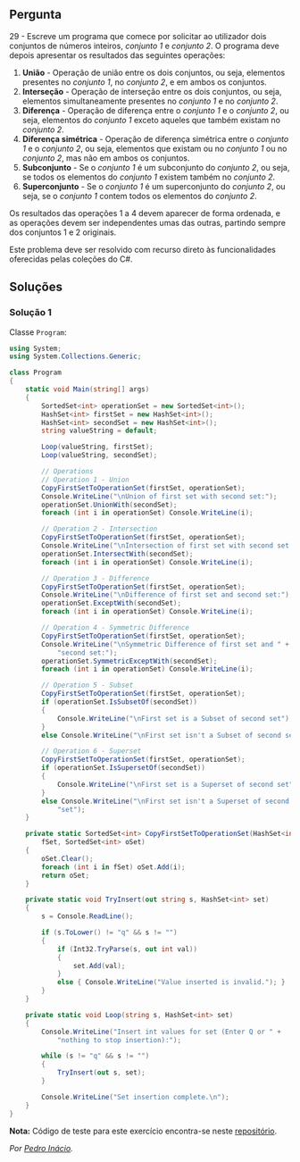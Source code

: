 ## Pergunta

29 - Escreve um programa que comece por solicitar ao utilizador dois conjuntos
de números inteiros, _conjunto 1_ e _conjunto 2_. O programa deve depois
apresentar os resultados das seguintes operações:

1. **União** - Operação de união entre os dois conjuntos, ou seja, elementos
   presentes no _conjunto 1_, no _conjunto 2_, e em ambos os conjuntos.
2. **Interseção** - Operação de interseção entre os dois conjuntos, ou seja,
   elementos simultaneamente presentes no _conjunto 1_ e no _conjunto 2_.
3. **Diferença** -  Operação de diferença entre o  _conjunto 1_ e o _conjunto
   2_, ou seja, elementos do _conjunto 1_ exceto aqueles que também existam no
   _conjunto 2_.
4. **Diferença simétrica** - Operação de diferença simétrica entre o _conjunto
   1_ e o _conjunto 2_, ou seja, elementos que existam ou no _conjunto 1_ ou
   no _conjunto 2_, mas não em ambos os conjuntos.
5. **Subconjunto** - Se o _conjunto 1_ é um subconjunto do _conjunto 2_, ou
   seja, se todos os elementos do _conjunto 1_ existem também no  _conjunto
   2_.
6. **Superconjunto** - Se o _conjunto 1_ é um superconjunto do _conjunto 2_,
   ou seja, se o _conjunto 1_ contem todos os elementos do  _conjunto 2_.

Os resultados das operações 1 a 4 devem aparecer de forma ordenada, e as
operações devem ser independentes umas das outras, partindo sempre dos
conjuntos 1 e 2 originais.

Este problema deve ser resolvido com recurso direto às funcionalidades
oferecidas pelas coleções do C#.

## Soluções

### Solução 1

Classe `Program`:

```cs
using System;
using System.Collections.Generic;

class Program
{
    static void Main(string[] args)
    {
        SortedSet<int> operationSet = new SortedSet<int>();
        HashSet<int> firstSet = new HashSet<int>();
        HashSet<int> secondSet = new HashSet<int>();
        string valueString = default;

        Loop(valueString, firstSet);
        Loop(valueString, secondSet);

        // Operations
        // Operation 1 - Union
        CopyFirstSetToOperationSet(firstSet, operationSet);
        Console.WriteLine("\nUnion of first set with second set:");
        operationSet.UnionWith(secondSet);
        foreach (int i in operationSet) Console.WriteLine(i);

        // Operation 2 - Intersection
        CopyFirstSetToOperationSet(firstSet, operationSet);
        Console.WriteLine("\nIntersection of first set with second set:");
        operationSet.IntersectWith(secondSet);
        foreach (int i in operationSet) Console.WriteLine(i);

        // Operation 3 - Difference
        CopyFirstSetToOperationSet(firstSet, operationSet);
        Console.WriteLine("\nDifference of first set and second set:");
        operationSet.ExceptWith(secondSet);
        foreach (int i in operationSet) Console.WriteLine(i);

        // Operation 4 - Symmetric Difference
        CopyFirstSetToOperationSet(firstSet, operationSet);
        Console.WriteLine("\nSymmetric Difference of first set and " +
            "second set:");
        operationSet.SymmetricExceptWith(secondSet);
        foreach (int i in operationSet) Console.WriteLine(i);

        // Operation 5 - Subset
        CopyFirstSetToOperationSet(firstSet, operationSet);
        if (operationSet.IsSubsetOf(secondSet))
        {
            Console.WriteLine("\nFirst set is a Subset of second set");
        }
        else Console.WriteLine("\nFirst set isn't a Subset of second set");

        // Operation 6 - Superset
        CopyFirstSetToOperationSet(firstSet, operationSet);
        if (operationSet.IsSupersetOf(secondSet))
        {
            Console.WriteLine("\nFirst set is a Superset of second set");
        }
        else Console.WriteLine("\nFirst set isn't a Superset of second " +
            "set");
    }

    private static SortedSet<int> CopyFirstSetToOperationSet(HashSet<int> 
        fSet, SortedSet<int> oSet)
    {
        oSet.Clear();
        foreach (int i in fSet) oSet.Add(i);
        return oSet;
    }

    private static void TryInsert(out string s, HashSet<int> set)
    {
        s = Console.ReadLine();

        if (s.ToLower() != "q" && s != "")
        {
            if (Int32.TryParse(s, out int val))
            {
                set.Add(val);
            }
            else { Console.WriteLine("Value inserted is invalid."); }
        }
    }

    private static void Loop(string s, HashSet<int> set)
    {
        Console.WriteLine("Insert int values for set (Enter Q or " +
            "nothing to stop insertion):");

        while (s != "q" && s != "")
        {
            TryInsert(out s, set);
        }

        Console.WriteLine("Set insertion complete.\n");
    }
}
```

**Nota:** Código de teste para este exercício encontra-se neste
[repositório](https://github.com/PmaiWoW/LP2_Github_Exercises).

*Por [Pedro Inácio](https://github.com/PmaiWoW).*